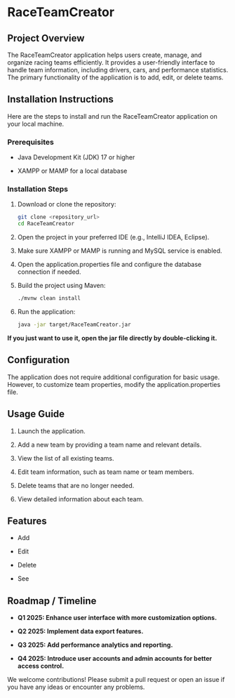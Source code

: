 # RaceTeamCreator

## Project Overview

The RaceTeamCreator application helps users create, manage, and organize racing teams efficiently. It provides a user-friendly interface to handle team information, including drivers, cars, and performance statistics. The primary functionality of the application is to add, edit, or delete teams.

## Installation Instructions

Here are the steps to install and run the RaceTeamCreator application on your local machine.

### Prerequisites

* Java Development Kit (JDK) 17 or higher

* XAMPP or MAMP for a local database

### Installation Steps

1. Download or clone the repository:

    ```bash
    git clone <repository_url>
    cd RaceTeamCreator
    ```

2. Open the project in your preferred IDE (e.g., IntelliJ IDEA, Eclipse).

3. Make sure XAMPP or MAMP is running and MySQL service is enabled.

4. Open the application.properties file and configure the database connection if needed.

5. Build the project using Maven:
    ```bash
    ./mvnw clean install
    ```

6. Run the application:
    ```bash
    java -jar target/RaceTeamCreator.jar
    ```

**If you just want to use it, open the jar file directly by double-clicking it.**

## Configuration

The application does not require additional configuration for basic usage. However, to customize team properties, modify the application.properties file.

## Usage Guide

1. Launch the application.

2. Add a new team by providing a team name and relevant details.

3. View the list of all existing teams.

4. Edit team information, such as team name or team members.

5. Delete teams that are no longer needed.

6. View detailed information about each team.

## Features

* Add

* Edit

* Delete

* See

## Roadmap / Timeline

* **Q1 2025: Enhance user interface with more customization options.**

* **Q2 2025: Implement data export features.**

* **Q3 2025: Add performance analytics and reporting.**

* **Q4 2025: Introduce user accounts and admin accounts for better access control.**

We welcome contributions! Please submit a pull request or open an issue if you have any ideas or encounter any problems.


